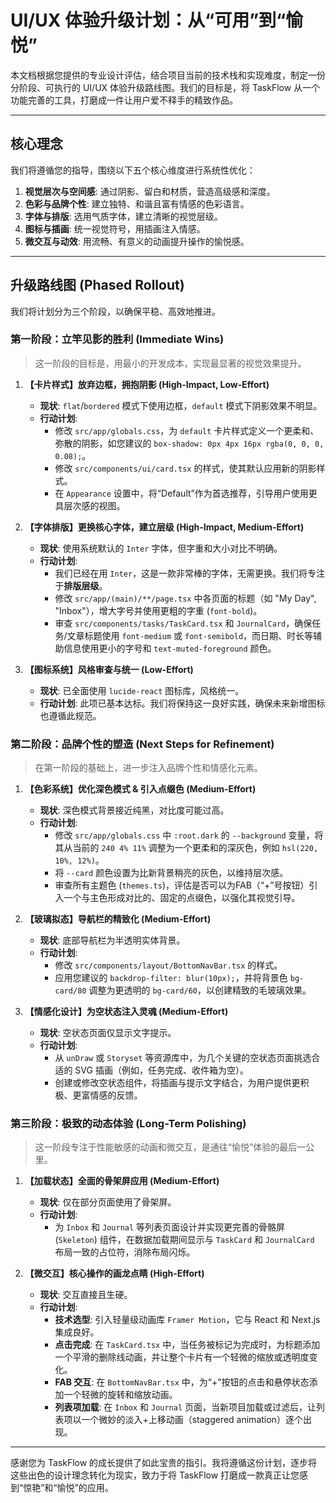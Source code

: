# UI/UX 体验升级计划：从“可用”到“愉悦”

本文档根据您提供的专业设计评估，结合项目当前的技术栈和实现难度，制定一份分阶段、可执行的 UI/UX 体验升级路线图。我们的目标是，将 TaskFlow 从一个功能完善的工具，打磨成一件让用户爱不释手的精致作品。

---

## 核心理念

我们将遵循您的指导，围绕以下五个核心维度进行系统性优化：

1.  **视觉层次与空间感**: 通过阴影、留白和材质，营造高级感和深度。
2.  **色彩与品牌个性**: 建立独特、和谐且富有情感的色彩语言。
3.  **字体与排版**: 选用气质字体，建立清晰的视觉层级。
4.  **图标与插画**: 统一视觉符号，用插画注入情感。
5.  **微交互与动效**: 用流畅、有意义的动画提升操作的愉悦感。

---

## 升级路线图 (Phased Rollout)

我们将计划分为三个阶段，以确保平稳、高效地推进。

### **第一阶段：立竿见影的胜利 (Immediate Wins)**

> 这一阶段的目标是，用最小的开发成本，实现最显著的视觉效果提升。

1.  **【卡片样式】放弃边框，拥抱阴影 (High-Impact, Low-Effort)**
    *   **现状**: `flat`/`bordered` 模式下使用边框，`default` 模式下阴影效果不明显。
    *   **行动计划**:
        *   修改 `src/app/globals.css`，为 `default` 卡片样式定义一个更柔和、弥散的阴影，如您建议的 `box-shadow: 0px 4px 16px rgba(0, 0, 0, 0.08);`。
        *   修改 `src/components/ui/card.tsx` 的样式，使其默认应用新的阴影样式。
        *   在 `Appearance` 设置中，将“Default”作为首选推荐，引导用户使用更具层次感的视图。

2.  **【字体排版】更换核心字体，建立层级 (High-Impact, Medium-Effort)**
    *   **现状**: 使用系统默认的 `Inter` 字体，但字重和大小对比不明确。
    *   **行动计划**:
        *   我们已经在用 `Inter`，这是一款非常棒的字体，无需更换。我们将专注于**排版层级**。
        *   修改 `src/app/(main)/**/page.tsx` 中各页面的标题（如 "My Day", "Inbox"），增大字号并使用更粗的字重 (`font-bold`)。
        *   审查 `src/components/tasks/TaskCard.tsx` 和 `JournalCard`，确保任务/文章标题使用 `font-medium` 或 `font-semibold`，而日期、时长等辅助信息使用更小的字号和 `text-muted-foreground` 颜色。

3.  **【图标系统】风格审查与统一 (Low-Effort)**
    *   **现状**: 已全面使用 `lucide-react` 图标库，风格统一。
    *   **行动计划**: 此项已基本达标。我们将保持这一良好实践，确保未来新增图标也遵循此规范。

### **第二阶段：品牌个性的塑造 (Next Steps for Refinement)**

> 在第一阶段的基础上，进一步注入品牌个性和情感化元素。

1.  **【色彩系统】优化深色模式 & 引入点缀色 (Medium-Effort)**
    *   **现状**: 深色模式背景接近纯黑，对比度可能过高。
    *   **行动计划**:
        *   修改 `src/app/globals.css` 中 `:root.dark` 的 `--background` 变量，将其从当前的 `240 4% 11%` 调整为一个更柔和的深灰色，例如 `hsl(220, 10%, 12%)`。
        *   将 `--card` 颜色设置为比新背景稍亮的灰色，以维持层次感。
        *   审查所有主题色 (`themes.ts`)，评估是否可以为FAB（“+”号按钮）引入一个与主色形成对比的、固定的点缀色，以强化其视觉引导。

2.  **【玻璃拟态】导航栏的精致化 (Medium-Effort)**
    *   **现状**: 底部导航栏为半透明实体背景。
    *   **行动计划**:
        *   修改 `src/components/layout/BottomNavBar.tsx` 的样式。
        *   应用您建议的 `backdrop-filter: blur(10px);`，并将背景色 `bg-card/80` 调整为更透明的 `bg-card/60`，以创建精致的毛玻璃效果。

3.  **【情感化设计】为空状态注入灵魂 (Medium-Effort)**
    *   **现状**: 空状态页面仅显示文字提示。
    *   **行动计划**:
        *   从 `unDraw` 或 `Storyset` 等资源库中，为几个关键的空状态页面挑选合适的 SVG 插画（例如，任务完成、收件箱为空）。
        *   创建或修改空状态组件，将插画与提示文字结合，为用户提供更积极、更富情感的反馈。

### **第三阶段：极致的动态体验 (Long-Term Polishing)**

> 这一阶段专注于性能敏感的动画和微交互，是通往“愉悦”体验的最后一公里。

1.  **【加载状态】全面的骨架屏应用 (Medium-Effort)**
    *   **现状**: 仅在部分页面使用了骨架屏。
    *   **行动计划**:
        *   为 `Inbox` 和 `Journal` 等列表页面设计并实现更完善的骨骼屏 (`Skeleton`) 组件，在数据加载期间显示与 `TaskCard` 和 `JournalCard` 布局一致的占位符，消除布局闪烁。

2.  **【微交互】核心操作的画龙点睛 (High-Effort)**
    *   **现状**: 交互直接且生硬。
    *   **行动计划**:
        *   **技术选型**: 引入轻量级动画库 `Framer Motion`，它与 React 和 Next.js 集成良好。
        *   **点击完成**: 在 `TaskCard.tsx` 中，当任务被标记为完成时，为标题添加一个平滑的删除线动画，并让整个卡片有一个轻微的缩放或透明度变化。
        *   **FAB 交互**: 在 `BottomNavBar.tsx` 中，为“+”按钮的点击和悬停状态添加一个轻微的旋转和缩放动画。
        *   **列表项加载**: 在 `Inbox` 和 `Journal` 页面，当新项目加载或过滤后，让列表项以一个微妙的淡入+上移动画（staggered animation）逐个出现。

---

感谢您为 TaskFlow 的成长提供了如此宝贵的指引。我将遵循这份计划，逐步将这些出色的设计理念转化为现实，致力于将 TaskFlow 打磨成一款真正让您感到“惊艳”和“愉悦”的应用。